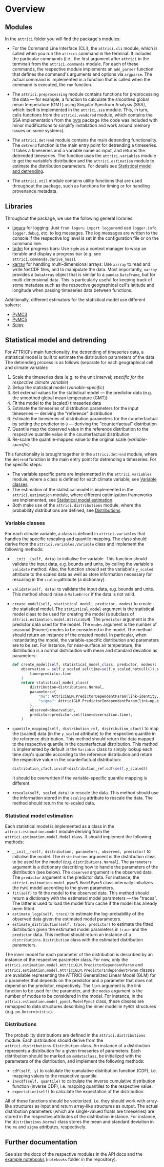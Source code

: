 # Overview

## Modules

In the `attrici` folder you will find the package's modules:

- For the Command Line Interface (CLI), the `attrici.cli` module, which is called when you run the `attrici` command in the terminal. It includes the particular commands (i.e., the first argument after `attrici` in the terminal) from the `attrici.commands` module. For each of these commands, the respective module implements an `add_parser` function that defines the command's arguments and options via `argparse`. The actual command is implemented in a function that is called when the command is executed, the `run` function.

- The `attrici.preprocessing` module contains functions for preprocessing the data — for example, a function to calculate the smoothed global mean temperature (GMT) using Singular Spectrum Analysis (SSA), which itself is implemented in the `attrici.ssa` module. This, in turn, calls functions from the `attrici.vendored` module, which contains the SSA implementation from the [pyts](https://pyts.readthedocs.io/) package (the code was included with minor modifications to simplify installation and work around memory issues on some systems).

- The `attrici.detrend` module contains the main detrending functionality. The `detrend` function is the main entry point for detrending a timeseries. It takes a timeseries and a variable name as input, and returns the detrended timeseries. The function uses the `attrici.variables` module to get the variable's distribution and the `attrici.estimation` module to estimate the distribution parameters. For details see [Statistical model and detrending](#statistical-model-and-detrending).

- The `attrici.util` module contains utility functions that are used throughout the package, such as functions for timing or for handling provenance metadata.

## Libraries

Throughout the package, we use the following general libraries:

- [loguru](https://github.com/delgan/loguru) for logging: Just `from loguru import logger`and use `logger.info`, `logger.debug`, etc. to log messages. The log messages are written to the console if the respective log level is set in the configuration file or on the command line.
- [tqdm](https://tqdm.github.io) for progress bars: Use `tqdm` as a context manager to wrap an iterable and display a progress bar (e.g. see `attrici.commands.derive_huss`).
- [xarray](https://xarray.dev) for handling multi-dimensional arrays: Use `xarray` to read and write NetCDF files, and to manipulate the data. Most importantly, `xarray` provides a `DataArray` object that is similar to a `pandas` `DataFrame`, but for multi-dimensional data. This is particularly useful for keeping track of some metadata such as the respective geographical cell's latitude and longitude when passing timeseries data between functions.

Additionally, different estimators for the statistical model use different solvers:

- [PyMC3](https://pypi.org/project/pymc3)
- [PyMC5](https://www.pymc.io)
- [Scipy](https://scipy.org/)

## Statistical model and detrending

For ATTRICI's main functionality, the detrending of timeseries data, a statistical model is built to estimate the distribution parameters of the data. The detrending process is as follows (separate for each geographical cell and climate variable):

1. Scale the timeseries data (e.g. to the unit interval; *specific for the respective climate variable*)
2. Setup the statistical model (*variable-specific*)
3. Set external values for the statistical model — the predictor data (e.g. the smoothed global mean temperature (GMT))
4. Fit the model to the (scaled) timeseries data
5. Estimate the timeseries of distribution parameters for the input timeseries — deriving the "reference" distribution
6. Estimate the timeseries of distribution parameters for the counterfactual by setting the predictor to `0` — deriving the "counterfactual" distribution
7. Quantile map the observed value in the reference distribution to the respective quantile value in the counterfactual distribution
8. Re-scale the quantile-mapped value to the original scale (*variable-specific*)

This functionality is brought together in the `attrici.detrend` module, where the `detrend` function is the main entry point for detrending a timeseries. For the specific steps:

- The variable specific parts are implemented in the `attrici.variables` module, where a class is defined for each climate variable, see [Variable classes](#variable-classes).
- The estimation of the statistical model is implemented in the `attrici.estimation` module, where different optimization frameworks are implemented, see [Statistical model estimation](#statistical-model-estimation).
- Both make use of the `attrici.distributions` module, where the probability distributions are defined, see [Distributions](#distributions).

### Variable classes

For each climate variable, a class is defined in `attrici.variables` that handles the specific rescaling and quantile mapping. The class should derive from the `attrici.variables.Variable` class and implement the following methods:

- `__init__(self, data)` to initialise the variable. This function should validate the input data, e.g. bounds and units, by calling the variable's `validate` method. Also, the function should set the variable's `y_scaled` attribute to the scaled data as well as store information necessary for rescaling in the `scaling`attribute (a dictionary).
- `validate(self, data)` to validate the input data, e.g. bounds and units. This method should raise a `ValueError` if the data is not valid.
- `create_model(self, statistical_model, predictor, modes)` to create the statistical model. The `statistical_model` argument is the statistical model class to be used for creating the model (a subclass of `attrici.estimation.model.AttriciGLM`). The `predictor` argument is the predictor data used for the model. The `modes` argument is the number of seasonal (Fourier) modes to be considered in the model. The method should return an instance of the created model. In particular, when instantiating the model, the variable-specific distribution and parameters are to be set. For instance, for near-surface air temperature, the distribution is a normal distribution with mean and standard deviation as parameters:

    ```python
    def create_model(self, statistical_model_class, predictor, modes):
        observation = self.y_scaled.sel(time=self.y_scaled.notnull()).sel(
            time=predictor.time
        )
        return statistical_model_class(
            distribution=distributions.Normal,
            parameters={
                "mu": AttriciGLM.PredictorDependentParam(link=identity, modes=modes),
                "sigma": AttriciGLM.PredictorIndependentParam(link=np.exp, modes=modes),
            },
            observed=observation,
            predictor=predictor.sel(time=observation.time),
        )
    ```

- `quantile_mapping(self, distribution_ref, distribution_cfact)` to map the (scaled) data (in the `y_scaled` attribute) to the respective quantile in the reference distribution. This method should return the data mapped to the respective quantile in the counterfactual distribution. This method is implemented by default in the `Variable` class to simply lookup each time step's quantile according to the reference distribution and return the respective value in the counterfactual distribution:

    ```python
    distribution_cfact.invcdf(distribution_ref.cdf(self.y_scaled))
    ```

    It should be overwritten if the variable-specific quantile mapping is different.

- `rescale(self, scaled_data)` to rescale the data. This method should use the information stored in the `scaling` attribute to rescale the data. The method should return the re-scaled data.

### Statistical model estimation

Each statistical model is implemented as a class in the `attrici.estimation.model` module deriving from the `attrici.estimation.model.Model` class. It should implement the following methods:

- `__init__(self, distribution, parameters, observed, predictor)` to initialise the model. The `distribution` argument is the distribution class to be used for the model (e.g. `distributions.Normal`). The `parameters` argument is a dictionary describing how to handle the parameters of the distribution (see below). The `observed` argument is the observed data. The `predictor` argument is the predictor data. For instance, the `attrici.estimation.model_pymc5.ModelPymc5` class internally initializes the `PyMC` model according to the given parameters.
- `fit(self)` to fit the model to the observed data. This method should return a dictionary with the estimated model parameters — the "traces". The latter is used to load the model from cache if the model has already been fitted.
- `estimate_logp(self, trace)` to estimate the log-probability of the observed data given the estimated model parameters.
- `estimate_distribution(self, trace, predictor)` to estimate the fitted distribution given the estimated model parameters in `trace` and the `predictor` data. This method should return an instance of a `distributions.Distribution` class with the estimated distribution parameters.

The inner model for each parameter of the distribution is described by an instance of the respective parameter class. For now, only the `attrici.estimation.model.AttriciGLM.PredictorDependentParam` and `attrici.estimation.model.AttriciGLM.PredictorIndependentParam` classes are available representing the ATTRICI Generalized Linear Model (GLM) for a parameter that depends on the predictor and a parameter that does not depend on the predictor, respectively. The `link` argument is the link function to be used for the parameter, and the `modes` argument is the number of modes to be considered in the model. For instance, in the `attrici.estimation.model_pymc5.ModelPymc5` class, these classes are remapped to data structures describing the inner model in `PyMC5` structures (e.g. `pm.Deterministic`).

### Distributions

The probability distributions are defined in the `attrici.distributions` module. Each distribution should derive from the `attrici.distributions.Distribution` class. An instance of a distribution represents a distribution for a given timeseries of parameters. Each distribution should be marked as a`@dataclass`, be initialized with the parameters of the distribution, and implement the following methods:

- `cdf(self, y)` to calculate the cumulative distribution function (CDF), i.e. mapping values to the respective quantile.
- `invcdf(self, quantile)` to calculate the inverse cumulative distribution function (inverse CDF), i.e. mapping quantiles to the respective value.
- `expectation(self)` to calculate the expectation of the distribution.

All of these functions should be vectorized, i.e. they should work with array-like structures as input and return array-like structures as output. The actual distribution parameters (which are single-valued floats are timeseries) are stored in the respective attributes of the distribution instance. For instance, the `distributions.Normal` class stores the mean and standard deviation in the `mu` and `sigma` attributes, respectively.

## Further documentation

See also the docs of the respective modules in the API docs and the [example notebooks](https://github.com/ISI-MIP/attrici/tree/main/notebooks) (`notebooks` folder in the repository).